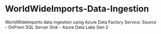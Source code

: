 # WorldWideImports-Data-Ingestion
WorldWideImports data ingestion using Azure Data Factory Service. 
Source - OnPrem SQL Server 
Sink - Azure Data Lake Gen 2
